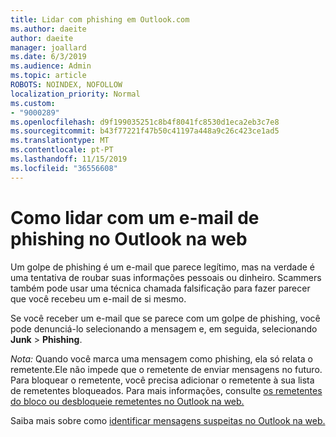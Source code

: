```yaml
---
title: Lidar com phishing em Outlook.com
ms.author: daeite
author: daeite
manager: joallard
ms.date: 6/3/2019
ms.audience: Admin
ms.topic: article
ROBOTS: NOINDEX, NOFOLLOW
localization_priority: Normal
ms.custom:
- "9000289"
ms.openlocfilehash: d9f199035251c8b4f8041fc8530d1eca2eb3c7e8
ms.sourcegitcommit: b43f77221f47b50c41197a448a9c26c423ce1ad5
ms.translationtype: MT
ms.contentlocale: pt-PT
ms.lasthandoff: 11/15/2019
ms.locfileid: "36556608"
---
```

# <a name="how-to-deal-with-a-phishing-email-in-outlook-on-the-web"></a>Como lidar com um e-mail de phishing no Outlook na web

Um golpe de phishing é um e-mail que parece legítimo, mas na verdade é uma tentativa de roubar suas informações pessoais ou dinheiro. Scammers também pode usar uma técnica chamada falsificação para fazer parecer que você recebeu um e-mail de si mesmo.

Se você receber um e-mail que se parece com um golpe de phishing, você pode denunciá-lo selecionando a mensagem e, em seguida, selecionando **Junk** > **Phishing**.

*Nota:* Quando você marca uma mensagem como phishing, ela só relata o remetente.Ele não impede que o remetente de enviar mensagens no futuro. Para bloquear o remetente, você precisa adicionar o remetente à sua lista de remetentes bloqueados. Para mais informações, consulte [os remetentes do bloco ou desbloqueie remetentes no Outlook na web.](https://support.office.com/article/9bf812d4-6995-4d19-901a-76d6e26939b0)

Saiba mais sobre como [identificar mensagens suspeitas no Outlook na web.](https://support.office.com/article/3d44102b-6ce3-4f7c-a359-b623bec82206)